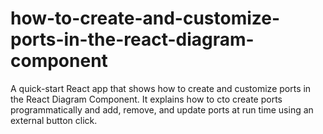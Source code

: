 # how-to-create-and-customize-ports-in-the-react-diagram-component
A quick-start React app that shows how to create and customize ports in the React Diagram Component. It explains how to cto create ports programmatically and add, remove, and update ports at run time using an external button click.
